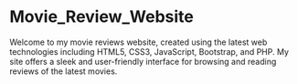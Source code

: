 # Movie_Review_Website
Welcome to my movie reviews website, created using the latest web technologies including HTML5, CSS3, JavaScript, Bootstrap, and PHP. My site offers a sleek and user-friendly interface for browsing and reading reviews of the latest movies.
